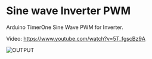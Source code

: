# Sine wave Inverter PWM
Arduino TimerOne Sine Wave PWM for Inverter.

Video: https://www.youtube.com/watch?v=5T_fgscBz9A

![OUTPUT](https://github.com/AntorOfficial/Sine-wave-Inverter-PWM/blob/master/Capture.PNG)
